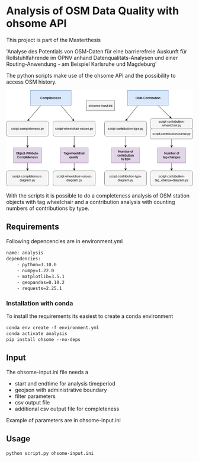 
# Analysis of OSM Data Quality with ohsome API

This project is part of the Masterthesis

'Analyse des Potentials von OSM-Daten für eine barrierefreie
Auskunft für Rollstuhlfahrende im ÖPNV anhand
Datenqualitäts-Analysen und einer Routing-Anwendung - am Beispiel
Karlsruhe und Magdeburg'

The python scripts make use of the ohsome API and the possibility to access 
OSM history.

![alt text](https://github.com/wopa89/wheelchair-analysis/blob/main/python-scripts-overview.png?raw=true)

With the scripts it is possible to do a completeness analysis of OSM station objects 
with tag wheelchair and a contribution analysis with counting numbers of contributions 
by type.
## Requirements

Following depencencies are in environment.yml
```
name: analysis
dependencies:
    - python=3.10.0
    - numpy=1.22.0
    - matplotlib=3.5.1
    - geopandas=0.10.2
    - requests=2.25.1
```

### Installation with conda

To install the requirements its easiest to create a conda environment
```
conda env create -f environment.yml
conda activate analysis
pip install ohsome --no-deps
```

## Input

The ohsome-input.ini file needs a 

- start and endtime for analysis timeperiod
- geojson with administrative boundary
- filter parameters
- csv output file
- additional csv output file for completeness

Example of parameters are in ohsome-input.ini

## Usage
```
python script.py ohsome-input.ini
```